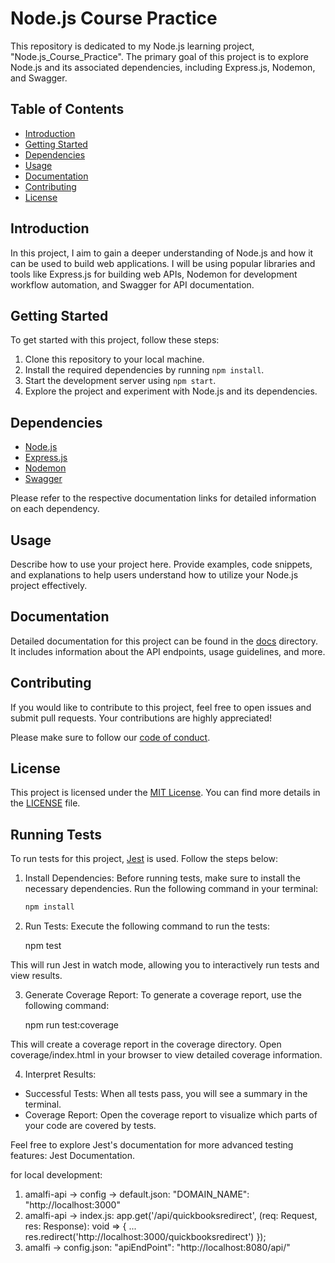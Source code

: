 # Node.js Course Practice

This repository is dedicated to my Node.js learning project, "Node.js_Course_Practice". The primary goal of this project is to explore Node.js and its associated dependencies, including Express.js, Nodemon, and Swagger.

## Table of Contents

- [Introduction](#introduction)
- [Getting Started](#getting-started)
- [Dependencies](#dependencies)
- [Usage](#usage)
- [Documentation](#documentation)
- [Contributing](#contributing)
- [License](#license)

## Introduction

In this project, I aim to gain a deeper understanding of Node.js and how it can be used to build web applications. I will be using popular libraries and tools like Express.js for building web APIs, Nodemon for development workflow automation, and Swagger for API documentation.

## Getting Started

To get started with this project, follow these steps:

1. Clone this repository to your local machine.
2. Install the required dependencies by running `npm install`.
3. Start the development server using `npm start`.
4. Explore the project and experiment with Node.js and its dependencies.

## Dependencies

- [Node.js](https://nodejs.org/)
- [Express.js](https://expressjs.com/)
- [Nodemon](https://nodemon.io/)
- [Swagger](https://swagger.io/)

Please refer to the respective documentation links for detailed information on each dependency.

## Usage

Describe how to use your project here. Provide examples, code snippets, and explanations to help users understand how to utilize your Node.js project effectively.

## Documentation

Detailed documentation for this project can be found in the [docs](./docs) directory. It includes information about the API endpoints, usage guidelines, and more.

## Contributing

If you would like to contribute to this project, feel free to open issues and submit pull requests. Your contributions are highly appreciated!

Please make sure to follow our [code of conduct](CODE_OF_CONDUCT.md).

## License

This project is licensed under the [MIT License](LICENSE). You can find more details in the [LICENSE](LICENSE) file.

## Running Tests

To run tests for this project, [Jest](https://jestjs.io/) is used. Follow the steps below:

1. Install Dependencies: Before running tests, make sure to install the necessary dependencies. Run the following command in your terminal:

   ```bash
   npm install

2. Run Tests: Execute the following command to run the tests:

    npm test

  This will run Jest in watch mode, allowing you to interactively run tests and view results.

3. Generate Coverage Report: To generate a coverage report, use the following command:

    npm run test:coverage

  This will create a coverage report in the coverage directory. Open coverage/index.html in your browser to view detailed coverage information.

4. Interpret Results:

  - Successful Tests: When all tests pass, you will see a summary in the terminal.
  - Coverage Report: Open the coverage report to visualize which parts of your code are covered by tests.

Feel free to explore Jest's documentation for more advanced testing features: Jest Documentation.

for local development:
1) amalfi-api -> config -> default.json: "DOMAIN_NAME": "http://localhost:3000"
2) amalfi-api -> index.js: app.get('/api/quickbooksredirect', (req: Request, res: Response): void => { ... res.redirect('http://localhost:3000/quickbooksredirect') });
3) amalfi -> config.json: "apiEndPoint": "http://localhost:8080/api/"
